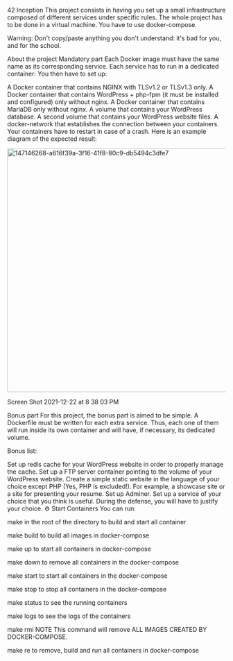42 Inception
This project consists in having you set up a small infrastructure composed of different services under specific rules. The whole project has to be done in a virtual machine. You have to use docker-compose.

Warning: Don't copy/paste anything you don't understand: it's bad for you, and for the school.

 About the project
Mandatory part
Each Docker image must have the same name as its corresponding service. Each service has to run in a dedicated container: You then have to set up:

A Docker container that contains NGINX with TLSv1.2 or TLSv1.3 only.
A Docker container that contains WordPress + php-fpm (it must be installed and configured) only without nginx.
A Docker container that contains MariaDB only without nginx.
A volume that contains your WordPress database.
A second volume that contains your WordPress website files.
A docker-network that establishes the connection between your containers.
Your containers have to restart in case of a crash.
Here is an example diagram of the expected result:

<img width="562" alt="147146268-a616f39a-3f16-41f8-80c9-db5494c3dfe7" src="https://github.com/smorayzmaaitat/-Inception/assets/65847371/d2b8dadf-891e-4cef-8ca3-be4d8d9766f1">



Screen Shot 2021-12-22 at 8 38 03 PM

Bonus part
For this project, the bonus part is aimed to be simple. A Dockerfile must be written for each extra service. Thus, each one of them will run inside its own container and will have, if necessary, its dedicated volume.

Bonus list:

Set up redis cache for your WordPress website in order to properly manage the cache.
Set up a FTP server container pointing to the volume of your WordPress website.
Create a simple static website in the language of your choice except PHP (Yes, PHP is excluded!). For example, a showcase site or a site for presenting your resume.
Set up Adminer.
Set up a service of your choice that you think is useful. During the defense, you will have to justify your choice.
⚙️ Start Containers
You can run:

make in the root of the directory to build and start all container

make build to build all images in docker-compose

make up to start all containers in docker-compose

make down to remove all containers in the docker-compose

make start to start all containers in the docker-compose

make stop to stop all containers in the docker-compose

make status to see the running containers

make logs to see the logs of the containers

make rmi NOTE This command will remove ALL IMAGES CREATED BY DOCKER-COMPOSE.

make re to remove, build and run all containers in docker-compose
